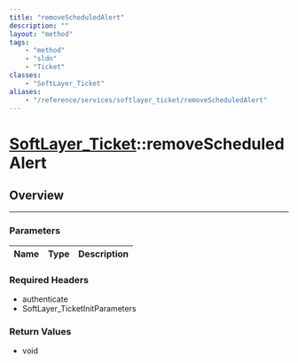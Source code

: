 ```yaml
---
title: "removeScheduledAlert"
description: ""
layout: "method"
tags:
    - "method"
    - "sldn"
    - "Ticket"
classes:
    - "SoftLayer_Ticket"
aliases:
    - "/reference/services/softlayer_ticket/removeScheduledAlert"
---
```

# [SoftLayer_Ticket](/reference/services/SoftLayer_Ticket)::removeScheduledAlert





## Overview 


-----

### Parameters 
|Name | Type | Description |
| --- | --- | --- |


### Required Headers
* authenticate
* SoftLayer_TicketInitParameters


### Return Values
* void




